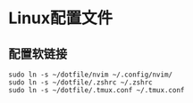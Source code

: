 # Linux配置文件

## 配置软链接

```shell
sudo ln -s ~/dotfile/nvim ~/.config/nvim/
sudo ln -s ~/dotfile/.zshrc ~/.zshrc
sudo ln -s ~/dotfile/.tmux.conf ~/.tmux.conf
```
